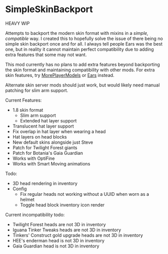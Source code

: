 # SimpleSkinBackport

HEAVY WIP

Attempts to backport the modern skin format with mixins in a *simple, compatible* way. I created this to hopefully solve the issue of there being no simple skin backport once and for all. I always tell people Ears was the best one, but in reality it cannot maintain perfect compatibility due to adding extra features that some may not want.

This mod currently has no plans to add extra features beyond backporting the skin format and maintaining compatibility with other mods. For extra skin features, try [MorePlayerModels](https://www.curseforge.com/minecraft/mc-mods/more-player-models) or [Ears](https://modrinth.com/mod/ears/versions) instead.

Alternate skin server mods should just work, but would likely need manual patching for slim arm support.

Current Features:
- 1.8 skin format
  - Slim arm support
  - Extended hat layer support
- Translucent hat layer support
- Fix overlap in hat layer when wearing a head
- Hat layers on head blocks
- New default skins alongside just Steve
- Patch for Twilight Forest giants
- Patch for Botania's Gaia Guardian
- Works with OptiFine
- Works with Smart Moving animations

Todo:
- 3D head rendering in inventory
- Config
  - Fix regular heads not working without a UUID when worn as a helmet
  - Toggle head block inventory icon render

Current incompatibility todo:
- Twilight Forest heads are not 3D in inventory
- Iguana Tinker Tweaks heads are not 3D in inventory
- Tinkers' Construct gold upgrade heads are not 3D in inventory
- HEE's enderman head is not 3D in inventory
- Gaia Guardian head is not 3D in inventory
